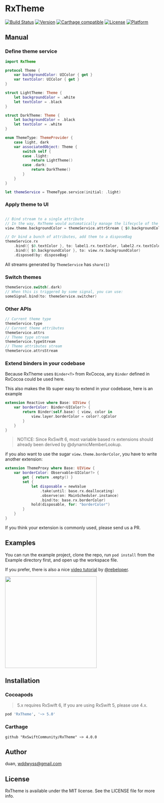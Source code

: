 # RxTheme

[![Build Status](https://travis-ci.org/RxSwiftCommunity/RxTheme.svg?branch=master)](https://travis-ci.org/RxSwiftCommunity/RxTheme)
[![Version](https://img.shields.io/cocoapods/v/RxTheme.svg?style=flat)](http://cocoapods.org/pods/RxTheme)
[![Carthage compatible](https://img.shields.io/badge/Carthage-compatible-4BC51D.svg?style=flat)](https://github.com/Carthage/Carthage)
[![License](https://img.shields.io/cocoapods/l/RxTheme.svg?style=flat)](http://cocoapods.org/pods/RxTheme)
[![Platform](https://img.shields.io/cocoapods/p/RxTheme.svg?style=flat)](http://cocoapods.org/pods/RxTheme)

## Manual

### Define theme service

```swift
import RxTheme

protocol Theme {
    var backgroundColor: UIColor { get }
    var textColor: UIColor { get }
}

struct LightTheme: Theme {
    let backgroundColor = .white
    let textColor = .black
}

struct DarkTheme: Theme {
    let backgroundColor = .black
    let textColor = .white
}

enum ThemeType: ThemeProvider {
    case light, dark
    var associatedObject: Theme {
        switch self {
        case .light:
            return LightTheme()
        case .dark:
            return DarkTheme()
        }
    }
}

let themeService = ThemeType.service(initial: .light)
```

### Apply theme to UI

```swift

// Bind stream to a single attribute
// In the way, RxTheme would automatically manage the lifecycle of the binded stream
view.theme.backgroundColor = themeService.attrStream { $0.backgroundColor }

// Or bind a bunch of attributes, add them to a disposeBag
themeService.rx
    .bind({ $0.textColor }, to: label1.rx.textColor, label2.rx.textColor)
    .bind({ $0.backgroundColor }, to: view.rx.backgroundColor)
    .disposed(by: disposeBag)
```

All streams generated by `ThemeService` has `share(1)`

### Switch themes

```swift
themeService.switch(.dark)
// When this is triggered by some signal, you can use:
someSignal.bind(to: themeService.switcher)
```

### Other APIs

```swift
// Current theme type
themeService.type
// Current theme attributes
themeService.attrs
// Theme type stream
themeService.typeStream
// Theme attributes stream
themeService.attrsStream
```

### Extend binders in your codebase

Because RxTheme uses `Binder<T>` from RxCocoa, any `Binder` defined in RxCocoa could be used here.

This also makes the lib super easy to extend in your codebase, here is an example

```swift
extension Reactive where Base: UIView {
    var borderColor: Binder<UIColor?> {
        return Binder(self.base) { view, color in
            view.layer.borderColor = color?.cgColor
        }
    }
}
```

> NOTICE: Since RxSwift 6, most variable based rx extensions should already been derived by @dynamicMemberLookup.

if you also want to use the sugar `view.theme.borderColor`, you have to write another extension:

```swift
extension ThemeProxy where Base: UIView {
    var borderColor: Observable<UIColor?> {
        get { return .empty() }
        set {
            let disposable = newValue
                .take(until: base.rx.deallocating)
                .observe(on: MainScheduler.instance)
                .bind(to: base.rx.borderColor)
            hold(disposable, for: "borderColor")
        }
    }
}
```

If you think your extension is commonly used, please send us a PR.

## Examples

You can run the example project, clone the repo, run `pod install` from the Example directory first, and open up the workspace file.

If you prefer, there is also a nice [video tutorial](https://www.youtube.com/watch?v=aV9qEcmJ7nY) by [@rebeloper](https://github.com/rebeloper).

<img width="300" src="https://user-images.githubusercontent.com/2488011/55673846-23d58a00-58b6-11e9-9621-a799b6efb561.png" />

## Installation

### Cocoapods

> 5.x requires RxSwift 6, If you are using RxSwift 5, please use 4.x.

```ruby
pod 'RxTheme', '~> 5.0'
```

### Carthage

```
github "RxSwiftCommunity/RxTheme" ~> 4.0.0
```

## Author

duan, wddwyss@gmail.com

## License

RxTheme is available under the MIT license. See the LICENSE file for more info.
